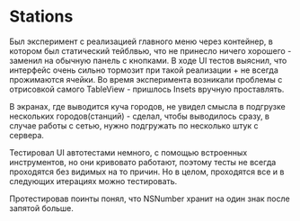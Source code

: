 # Stations

Был эксперимент с реализацией главного меню через контейнер, в котором был статический тейблвью, что не принесло ничего хорошего - заменил на обычную панель с кнопками. В ходе UI тестов выяснил, что интерфейс очень сильно тормозит при такой реализации + не всегда прожимаются ячейки. Во время эксперимента возникали проблемы с отрисовкой самого TableView - пришлось Insets вручную проставлять. 

В экранах, где выводится куча городов, не увидел смысла в подгрузке нескольких городов(станций) - сделал, чтобы выводилось сразу, в случае работы с сетью, нужно подгружать по несколько штук с сервера.

Тестировал UI автотестами немного, с помощью встроенных инструментов, но они кривовато работают, поэтому тесты не всегда проходятся без видимых на то причин. Но в целом, проходятся все и в следующих итерациях можно тестировать.

Протестировав поинты понял, что NSNumber хранит на один знак после запятой больше.
